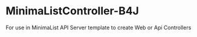 # MinimaListController-B4J
For use in MinimaList API Server template to create Web or Api Controllers

